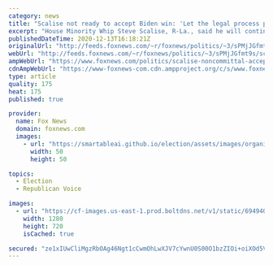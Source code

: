 ```yaml
---
category: news
title: "Scalise not ready to accept Biden win: 'Let the legal process play out'"
excerpt: "House Minority Whip Steve Scalise, R-La., said he will continue supporting efforts challenging the election results even as the Electoral College is set to officially elect Joe Biden as the next president on Monday."
publishedDateTime: 2020-12-13T16:18:21Z
originalUrl: "http://feeds.foxnews.com/~r/foxnews/politics/~3/sPMjJGfmt9s/scalise-noncommittal-accepting-biden-victory-after-elector-college-vote-let-the-legal-process-play-out"
webUrl: "http://feeds.foxnews.com/~r/foxnews/politics/~3/sPMjJGfmt9s/scalise-noncommittal-accepting-biden-victory-after-elector-college-vote-let-the-legal-process-play-out"
ampWebUrl: "https://www.foxnews.com/politics/scalise-noncommittal-accepting-biden-victory-after-elector-college-vote-let-the-legal-process-play-out.amp"
cdnAmpWebUrl: "https://www-foxnews-com.cdn.ampproject.org/c/s/www.foxnews.com/politics/scalise-noncommittal-accepting-biden-victory-after-elector-college-vote-let-the-legal-process-play-out.amp"
type: article
quality: 175
heat: 175
published: true

provider:
  name: Fox News
  domain: foxnews.com
  images:
    - url: "https://smartableai.github.io/election/assets/images/organizations/foxnews.com-50x50.jpg"
      width: 50
      height: 50

topics:
  - Election
  - Republican Voice

images:
  - url: "https://cf-images.us-east-1.prod.boltdns.net/v1/static/694940094001/46f18e67-c1f3-4d8b-af0c-1cc8176ab6f1/e519d3ae-105a-4f1a-b174-681aa265a5e2/1280x720/match/image.jpg"
    width: 1280
    height: 720
    isCached: true

secured: "ze1xIUwCliMgzRbOAg46Ngt1cCwmOhLwXJV7cYwnU0S00O1bzZIOi+oiXOd5VErIJsT4Ok6hhB2msaqZfbG2Q67otEMBuSwuB6gDyFYi3EuHS99FArvHc+/XaVVu4gbzTLzx6oYQOr/kADrWVSuFgX75GXH9bXhvEVPZI2OAwvhMrZPiGHdW20cK57brTTbrIbnS9s8FXW35Ou0FNObKqA6PIpfrB1grUsBDOkTqznH3D1gcWLO2UV3b9Kf6ZBahUR7nNBqEGqzOHlJeCdxm5XNYcAuE3Hx7fXDk8KQs0Rmp+zLvdQLPrX1ObvsEIqBveCr+pNREnPmuCrqRgaS/Huk2l/wUudxN3oGG1runusQ=;ji1y61kHaVRx/8kgLoU9vw=="
---
```


